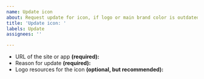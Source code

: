 ```yaml
---
name: Update icon
about: Request update for icon, if logo or main brand color is outdated.
title: 'Update icon: '
labels: Update
assignees: ''

---
```


<!--
First, READ OUR ISSUE GUIDELINES: https://git.io/JLu8h
(Only takes half a minute to read!)

Remember to add NAME OF THE SITE OR APP at the end of the issue title (on the top text box).
---- ˅ ˅ ˅ ˅ ˅ ˅ ˅ ˅ ˅ ˅ ˅ ˅ ˅ ˅ ˅ ˅ ˅ ˅ ˅ ˅ ˅ ˅ ˅ -->

- URL of the site or app **(required):** 
- Reason for update **(required):** 
- Logo resources for the icon **(optional, but recommended):** 

<!-- ^ ^ ^ ^ ^ ^ ^ ^ ^ ^ ^ ^ ^ ^ ^ ^ ^ ^ ^ ^ --
NO PROFILE PICTURES (Twitter, Facebook, Github etc.) OF ANY KIND AS LOGO RESOURCE, these are not helpful at all.

If you're adding IMAGE as logo resource, it has to be either:

1. SVG vector from official source (vectors are most preferable)
 OR
2. High quality (at least 1000 x 1000 pixels) image from official source (image size does not include white space around the logo, has to have smooth edges, no artifacts etc).

Also, it has be currently used logo by the company.

If your finding doesn't fit any of the criterias, it's best to leave it empty. -->